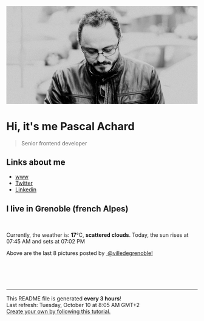 ![Pascal Achard](./images/photo-pascal-achard.jpg)
# Hi, it's me Pascal Achard
> Senior frontend developer

## Links about me
- [www](https://www.pascal-achard.com)
- [Twitter](https://twitter.com/botmaster)
- [Linkedin](http://www.linkedin.com/in/pascal-achard)


## I live in Grenoble (french Alpes)
<img src="https://openweathermap.org/img/wn/03d@2x.png" alt="">

Currently, the weather is: **17**°C, **scattered clouds**.
Today, the sun rises at 07:45 AM and sets at 07:02 PM

Above are the last 8 pictures posted by <a href="https://www.instagram.com/villedegrenoble/" target="_blank"><img alt="" src="https://upload.wikimedia.org/wikipedia/commons/thumb/e/e7/Instagram_logo_2016.svg/1024px-Instagram_logo_2016.svg.png" width="20"/> @villedegrenoble!</a>

<p style="display: flex; flex-wrap: wrap; gap: 20px;">
        <img src="https://cdn1.picuki.com/hosted-by-instagram/q/0exhNuNYnjBGZDHIdN5WmL9I2Pk2GAlRNucaS7j0nyZiNxIsbHWB58ltwdGn%7C%7CDh6Kwh9HS+Lfzdm7YkpU19XZFRyO03aTbCMTjZT7aqZUoCq1j1j%7C%7CZ9gnbsxKnUWZHep9MMsOzjYMTIfQeoEH%7C%7Cb2rvUV+fvwaTIFuDaWNOUtzCVG%7C%7CMm0X51wm8Rm3ayEv0Pxto0%7C%7CNylL9XkgKQcursrV%7C%7CndYEvL+M4Byp6JzSPkCj9ND1OHtpCa5BTB7Kz44KD6chYTJnLMo0XLjIWEPxFiybogDdkkakxiD8RM1v9EPp7TzN916+98ZkIGRT2UFAjsm8lJhmMntxxzsbkP5hnJ+7U%7C%7C3yongZe8J8bnZIdqTAfHO%7C%7CiKXZeLMDZkdC1MEJfDzVWbKJNqHQcdcy90aTq4X9A3stjmzd4%7C%7Cn1RcsXDcZ1mDd.jpeg" alt="" width="200"/>
        <img src="https://cdn1.picuki.com/hosted-by-instagram/q/0exhNuNYnjBGZDHIdN5WmL9I2Pk2GAlRNucaS7j0nyZiNxIsbHWB58ltwdev%7C%7CDlyKw1oASyLfzdm4ogqUlRUZFR+NULYSr2ASz1R6a+bXICh2j1u8ZJmlrgyJHEbYXCt9sQlOzjYMTIfQeoEH%7C%7Cbx7a8Koru5A2MGo1zRMrBC0GAG4fy3UPI7mslm3ayEv0Pxto0%7C%7CNylL9XkgKQcursrV%7C%7CndYEvL+M4Byp6JzSPkCj9ND1OHtpCa5BTB7Kzg4KD6chYTJnLMtnBnXQR010VetH4gDdgEwgF6v8RM1v9EPp7TzN916+N8ZkIGRT2UFAjsm8lJhmMntxxzsbkSdhm552UvLmprjW+8Vv7P9c+GsXun7wALhVKDGNY5LCileUK+EHlv5C%7C%7CaXQcdcy90aTtlsgHzhtjmzd4%7C%7Cn1RcsXDcZ1mDd.jpeg" alt="" width="200"/>
        <img src="https://cdn1.picuki.com/hosted-by-instagram/q/0exhNuNYnjBGZDHIdN5WmL9I2Pk2GAlRNecaS7j0nyZiNxIsbHWB58ltwdev%7C%7CDlyKw1oASyLfzdn5YsqU1pVZFR%7C%7CPE3cT7yNTDtc6q+QUYCq2zZk9pJhlL03KH0WYn6m%7C%7C8EvOzjYMTIfQeoEH%7C%7Cb2rvUW+%7C%7C7wbTYNpi2TNLxCyQlWotfpUrJy9ZRzt52U1h+189JldAJZ+jtvdBFundPZlTIeAf3+Idp1orN2S%7C%7CkKhtAKv6K%7C%7C1SO2ECMseW16GX6Rv5+HoOAAuiDpYGhpqzjheKc4EEMWggisoDA+pt17n4aXM6xVgcE6sLHeCmMDUjFKiCU%7C%7Ck8SqtgLsSUHv3EBQnjeel%7C%7CW+eqN29qrRI9HPXvf9mTfHf5LsP5UZClMuV6nyUGnuLNqfSstYhIdpPtR5h1WtpiHwRpPjmhx0WWMf0W2tWbAkBcKTx5C3+3ON2j%7C%7Cd9VNt.jpeg" alt="" width="200"/>
        <img src="https://cdn1.picuki.com/hosted-by-instagram/q/0exhNuNYnjBGZDHIdN5WmL9I2Pk2GAlRNecaS7j0nyZiNxIsbHWB58ltwdGn%7C%7CDh6Kwh9HS+Lfzdm7IItUlVWZFV5NEXbQLCMRD5S66qQV4Cg0zZi9ZZpl7g1KHIdYnOr%7C%7C8spOzjYMTIfQeoEH%7C%7Cb2rvUT+vvwbTYNpi2TNLxCyQlWotfpUrJy9ZRzt52U1h+189JldAJZ+jtvdBFundPZlTIeAf3+Idp1orN2S%7C%7CkKhtAKv6K%7C%7C1SO2ECMseW16GX6Rv5+HoOAAuiDpYGhpqjDheKc4EEMWggi3tj4Dp98iq6ubHaxVgN0oi%7C%7CXCCmMDUjFKiCU%7C%7Ck8SqtQLsSUHv3EBQnjeel%7C%7CW+eqN29qrRI9KOQPbHw3T2Y7nbPL5BBGxaJuvZYHLpdNSBFZFzx75fUdJ+1Hbt2QvkIIfFmhx0WWMf0WLTLrNTBcKTx5C3+3ON2j%7C%7Cd9VNt.jpeg" alt="" width="200"/>
        <img src="https://cdn1.picuki.com/hosted-by-instagram/q/0exhNuNYnjBGZDHIdN5WmL9I2Pk2GAlRNucaS7j0nyZiNxIsbHWB58ltwdev%7C%7CDlyKw1oASyLfzdm5YMoU19TZFR%7C%7CPE3cS7CBSz5R766QU4Cl1jFg8pBplL41KXUaYXap9cItOzjYMTIfQeoEH%7C%7Cbx7a8Koru5A2MGo1zRMrBC0GAG4fy3UPI7mslm3ayEv0Pxto0%7C%7CNylL9XkgKQcursrV%7C%7CndYEvL+M4Byp6JzSPkCj9ND1OHtpCa5BTB7Kz04KD6chYTJnLMKjQi%7C%7Cdz0BykW9RIgDEEYYh1Gt8RM1v9EPp7TzN916+N8ZkIGRT2UFAjsm8lJhmMntxxzsbkSR7hYL20LG16bjfbMw%7C%7CtjcE%7C%7CXEWYPjgXfsUYnTNfZYDkAYOcjHVg3FDNGHQcdcy90aTqEfj3%7C%7Cjtjmzd4%7C%7Cn1RcsXDcZ1mDd.jpeg" alt="" width="200"/>
        <img src="https://cdn1.picuki.com/hosted-by-instagram/q/0exhNuNYnjBGZDHIdN5WmL9I2Pk2GAlRNucaS7j0nyZiNxIsbHWB58ltwdev%7C%7CDlyKw1oASyLfzdm4Y8tVlxWZFR%7C%7CPEfWTbyJSz1U66ydUYCk1jdg95dlkLY8KnQeZnOm9cJDCnicKyVHDe0AUqilsOoU%7C%7CeXvbD4FuDKSPLQT9zJBpY6uSKVKz8J13bHR1Bv9vdBhGy5CoiVxfA8XrN7loi5XVfrjJs9zt6B6CLEAnchRpr2gnSu5X2soeGpwWT6ars3+ke08hiL8KWRoqCeYSaoEIEQd3F2SmCNg66Egra2LFbVS79ZtqLORSWIKAk1ElkVtwIOctgLsSSaq3EEPlC2GhLy5L652mbT2BNnMTOnLxCDmX+XLBYR4f0whBcaGa1WICq20IMJetKluK+hChnSFogipIZGy0xYsUmAY2hetKMM2fPOe+7yt9iqIgG7b9FE=.jpeg" alt="" width="200"/>
        <img src="https://cdn1.picuki.com/hosted-by-instagram/q/0exhNuNYnjBGZDHIdN5WmL9I2Pk2GAlRNecaS7j0nyZiNxIsbHWB58ltwdGn%7C%7CDh6Kwh9HS+Lfzdl7YkvWVtQZFN5P0PaTbyNSz9W5qSfUejN2zdn%7C%7CZJhnL40KnccZ3em98ouUwmYdSgIGaYDG7uo%7C%7CesJ%7C%7CPrncjcFrjOMNbRKmDdttdCwFahlza4lsfe4kx2xu5xncG114WNxahlw5OLUqQUCSKn5PN1gpKZlR7pCjMsS5Lujymu+H2xkfWx9Ez7RtI7V2dENhhzrdSFlqjHyAZY1LHMRiVbm5xUjqt8bjLOXEbRM4aZuvpnSeiACW2E2hjtfwZftgAHsSUGImUBRwT2Ej+b3ffZ79sXPBPW8R9K95zDKV7DdBJVodnw7CKj4amj7OaejH89DoZxfBehAwVaTzzCaJpHM21V+AWgc1mbdLrdRZruiyqyb4X7U32WM81Jvxg==.jpeg" alt="" width="200"/>
        <img src="https://cdn1.picuki.com/hosted-by-instagram/q/0exhNuNYnjBGZDHIdN5WmL9I2Pk2GAlRNucaS7j0nyZiNxIsbHWB58ltwdev%7C%7CDlyKw1oASyLfzdl7YkuWFRUZFR+NUfZSLGPSzxU5qmfXYCk0zdh85Npl7s9K3MfYHGp%7C%7C8UuOzjYMTIfQeoEH%7C%7Cbx7a8Koru5A2MGo1zRMrBC0GAG4fy3UPI7mslm3ayEv0Pxto0%7C%7CNylL9XkgKQcursrV%7C%7CndYEvL+M4Byp6JzSPkCj9ND1OHtpCa5BTB7Kz04KD6chYTJnLMG1zfXTC8Q9HjxaogDd25I1XuR8RM1v9EPp7TzN916+N8ZkIGRT2UFAjsm8lJhmMntxxzsbkGw8Wkf8G7x84aeYsF1%7C%7C4GjKeqVWfzx5CuTSJz0FoFIWUorGM%7C%7ChUXP1CfyHQcdcy90aTtkejg7mtjmzd4%7C%7Cn1RcsXDcZ1mDd.jpeg" alt="" width="200"/>
</p>

------------
<p>This README file is generated <b>every 3 hours</b>!
    <br />Last refresh: Tuesday, October 10 at 8:05 AM GMT+2
    <br /><a href="https://medium.com/@th.guibert/how-to-create-a-self-updating-readme-md-for-your-github-profile-f8b05744ca91">Create your own by following this tutorial.</a>
</p>
<p><a href="https://github.com/botmaster/botmaster/actions/workflows/main.yaml"><img alt="" src="https://github.com/botmaster/botmaster/actions/workflows/main.yaml/badge.svg" /></a></p>

